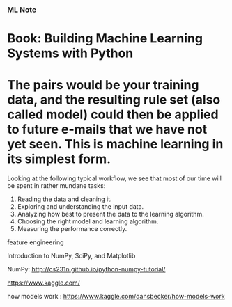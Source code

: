 ### ML Note
# Book: Building Machine Learning Systems with Python
# The pairs would be your training data, and the resulting rule set (also called model) could then be applied to future e-mails that we have not yet seen. This is machine learning in its simplest form.

Looking at the following typical workflow, we see that most of our time will be spent
in rather mundane tasks:
1. Reading the data and cleaning it.
2. Exploring and understanding the input data.
3. Analyzing how best to present the data to the learning algorithm.
4. Choosing the right model and learning algorithm.
5. Measuring the performance correctly.

feature engineering

Introduction to NumPy, SciPy, and Matplotlib

NumPy: http://cs231n.github.io/python-numpy-tutorial/

https://www.kaggle.com/

how models work : https://www.kaggle.com/dansbecker/how-models-work
